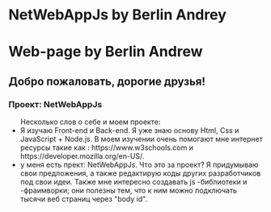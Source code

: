 # NetWebAppJs by Berlin Andrey
<h1>Web-page by Berlin Andrew</h1>
    <h2>Добро пожаловать, дорогие друзья!</h2>
    <h3>Проект: NetWebAppJs</h3>

<ul>Несколько слов о себе и моем проекте:  
<li>Я изучаю Front-end и Back-end. Я уже знаю основу Html, Css и JavaScript + Node.js. В моем изучении очень помогают мне интернет ресурсы такие как : https://www.w3schools.com и https://developer.mozilla.org/en-US/.</li>
<li>у меня есть прект: NetWebAppJs. Что это за проект? Я придумываю свои предложения, а также редактирую коды других разработчиков под свои идеи. Также мне интересно создавать js -библиотеки и -фраимворки; они полезны тем, что к ним можно подключать тысячи веб страниц через "body id". </li>
  <!--li></li>
  <li></li-->
</ul>
